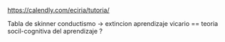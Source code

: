 https://calendly.com/eciria/tutoria/

Tabla de skinner
conductismo -> extincion
aprendizaje vicario == teoria socil-cognitiva del aprendizaje ?